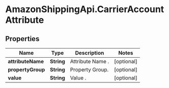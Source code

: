 # AmazonShippingApi.CarrierAccountAttribute

## Properties
Name | Type | Description | Notes
------------ | ------------- | ------------- | -------------
**attributeName** | **String** | Attribute Name . | [optional] 
**propertyGroup** | **String** | Property Group. | [optional] 
**value** | **String** | Value . | [optional] 


